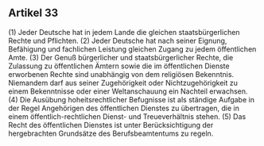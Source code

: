 ## Artikel 33

(1) Jeder Deutsche hat in jedem Lande die gleichen staatsbürgerlichen Rechte und Pflichten.
(2) Jeder Deutsche hat nach seiner Eignung, Befähigung und fachlichen Leistung gleichen Zugang zu jedem öffentlichen Amte.
(3) Der Genuß bürgerlicher und staatsbürgerlicher Rechte, die Zulassung zu öffentlichen Ämtern sowie die im öffentlichen Dienste erworbenen Rechte sind unabhängig von dem religiösen Bekenntnis. Niemandem darf aus seiner Zugehörigkeit oder Nichtzugehörigkeit zu einem Bekenntnisse oder einer Weltanschauung ein Nachteil erwachsen.
(4) Die Ausübung hoheitsrechtlicher Befugnisse ist als ständige Aufgabe in der Regel Angehörigen des öffentlichen Dienstes zu übertragen, die in einem öffentlich-rechtlichen Dienst- und Treueverhältnis stehen.
(5) Das Recht des öffentlichen Dienstes ist unter Berücksichtigung der hergebrachten Grundsätze des Berufsbeamtentums zu regeln.

